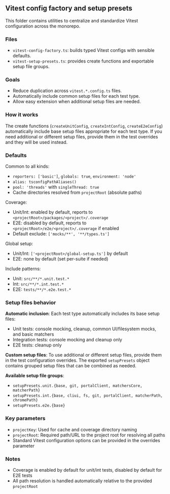 ## Vitest config factory and setup presets

This folder contains utilities to centralize and standardize Vitest configuration across the monorepo.

### Files

- `vitest-config-factory.ts`: builds typed Vitest configs with sensible defaults.
- `vitest-setup-presets.ts`: provides create functions and exportable setup file groups.

### Goals

- Reduce duplication across `vitest.*.config.ts` files.
- Automatically include common setup files for each test type.
- Allow easy extension when additional setup files are needed.

### How it works

The create functions (`createUnitConfig`, `createIntConfig`, `createE2eConfig`) automatically include base setup files appropriate for each test type. If you need additional or different setup files, provide them in the test overrides and they will be used instead.

### Defaults

Common to all kinds:

- `reporters: ['basic']`, `globals: true`, `environment: 'node'`
- `alias: tsconfigPathAliases()`
- `pool: 'threads'` with `singleThread: true`
- Cache directories resolved from `projectRoot` (absolute paths)

Coverage:

- Unit/Int: enabled by default, reports to `<projectRoot>/packages/<project>/.coverage`
- E2E: disabled by default, reports to `<projectRoot>/e2e/<project>/.coverage` if enabled
- Default exclude: `['mocks/**', '**/types.ts']`

Global setup:

- Unit/Int: `['<projectRoot>/global-setup.ts']` by default
- E2E: none by default (set per-suite if needed)

Include patterns:

- Unit: `src/**/*.unit.test.*`
- Int: `src/**/*.int.test.*`
- E2E: `tests/**/*.e2e.test.*`

### Setup files behavior

**Automatic inclusion**: Each test type automatically includes its base setup files:

- Unit tests: console mocking, cleanup, common UI/filesystem mocks, and basic matchers
- Integration tests: console mocking and cleanup only
- E2E tests: cleanup only

**Custom setup files**: To use additional or different setup files, provide them in the test configuration overrides. The exported `setupPresets` object contains grouped setup files that can be combined as needed.

**Available setup file groups**:

- `setupPresets.unit.{base, git, portalClient, matchersCore, matcherPath}`
- `setupPresets.int.{base, cliui, fs, git, portalClient, matcherPath, chromePath}`
- `setupPresets.e2e.{base}`

### Key parameters

- `projectKey`: Used for cache and coverage directory naming
- `projectRoot`: Required path/URL to the project root for resolving all paths
- Standard Vitest configuration options can be provided in the overrides parameter

### Notes

- Coverage is enabled by default for unit/int tests, disabled by default for E2E tests
- All path resolution is handled automatically relative to the provided `projectRoot`
